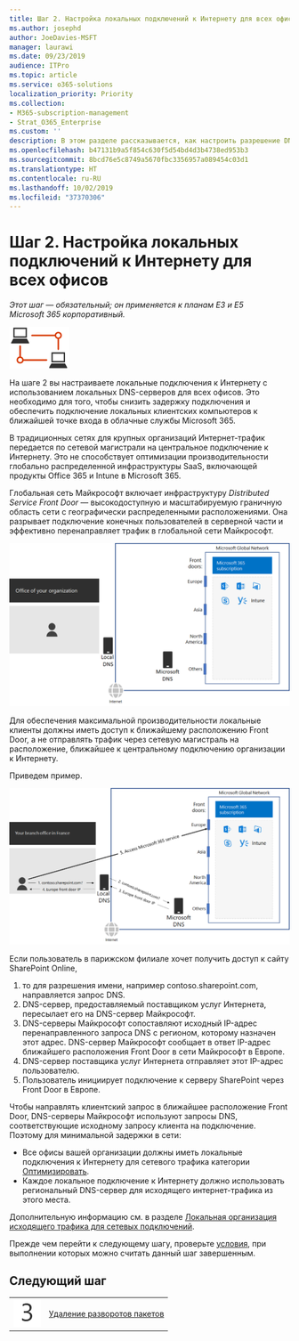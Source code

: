 ```yaml
---
title: Шаг 2. Настройка локальных подключений к Интернету для всех офисов
ms.author: josephd
author: JoeDavies-MSFT
manager: laurawi
ms.date: 09/23/2019
audience: ITPro
ms.topic: article
ms.service: o365-solutions
localization_priority: Priority
ms.collection:
- M365-subscription-management
- Strat_O365_Enterprise
ms.custom: ''
description: В этом разделе рассказывается, как настроить разрешение DNS для повышения производительности.
ms.openlocfilehash: b47131b9a5f854c630f5d54bd4d3b4738ed953b3
ms.sourcegitcommit: 8bcd76e5c8749a5670fbc3356957a089454c03d1
ms.translationtype: HT
ms.contentlocale: ru-RU
ms.lasthandoff: 10/02/2019
ms.locfileid: "37370306"
---
```

# <a name="step-2-configure-local-internet-connections-for-each-office"></a>Шаг 2. Настройка локальных подключений к Интернету для всех офисов

*Этот шаг — обязательный; он применяется к планам E3 и E5 Microsoft 365 корпоративный.*

![Этап 1. Сеть](./media/deploy-foundation-infrastructure/networking_icon-small.png)

На шаге 2 вы настраиваете локальные подключения к Интернету с использованием локальных DNS-серверов для всех офисов. Это необходимо для того, чтобы снизить задержку подключения и обеспечить подключение локальных клиентских компьютеров к ближайшей точке входа в облачные службы Microsoft 365.

В традиционных сетях для крупных организаций Интернет-трафик передается по сетевой магистрали на центральное подключение к Интернету. Это не способствует оптимизации производительности глобально распределенной инфраструктуры SaaS, включающей продукты Office 365 и Intune в Microsoft 365.

Глобальная сеть Майкрософт включает инфраструктуру *Distributed Service Front Door* — высокодоступную и масштабируемую граничную область сети с географически распределенными расположениями. Она разрывает подключение конечных пользователей в серверной части и эффективно перенаправляет трафик в глобальной сети Майкрософт.

![Глобальная сеть Майкрософт](./media/networking-dns-resolution-same-location/microsoft-global-network.png)

Для обеспечения максимальной производительности локальные клиенты должны иметь доступ к ближайшему расположению Front Door, а не отправлять трафик через сетевую магистраль на расположение, ближайшее к центральному подключению организации к Интернету.

Приведем пример.

![Пример использования глобальной сети Майкрософт](./media/networking-dns-resolution-same-location/microsoft-global-network-example.png)

Если пользователь в парижском филиале хочет получить доступ к сайту SharePoint Online, 

1. то для разрешения имени, например contoso.sharepoint.com, направляется запрос DNS. 
2. DNS-сервер, предоставляемый поставщиком услуг Интернета, пересылает его на DNS-сервер Майкрософт.
3. DNS-серверы Майкрософт сопоставляют исходный IP-адрес перенаправленного запроса DNS с регионом, которому назначен этот адрес. DNS-сервер Майкрософт сообщает в ответ IP-адрес ближайшего расположения Front Door в сети Майкрософт в Европе.
4. DNS-сервер поставщика услуг Интернета отправляет этот IP-адрес пользователю.
5. Пользователь инициирует подключение к серверу SharePoint через Front Door в Европе.

Чтобы направлять клиентский запрос в ближайшее расположение Front Door, DNS-серверы Майкрософт используют запросы DNS, соответствующие исходному запросу клиента на подключение.  Поэтому для минимальной задержки в сети:

- Все офисы вашей организации должны иметь локальные подключения к Интернету для сетевого трафика категории [Оптимизировать](https://docs.microsoft.com/office365/enterprise/office-365-network-connectivity-principles#new-office-365-endpoint-categories).
- Каждое локальное подключение к Интернету должно использовать региональный DNS-сервер для исходящего интернет-трафика из этого места.

Дополнительную информацию см. в разделе [Локальная организация исходящего трафика для сетевых подключений](https://docs.microsoft.com/office365/enterprise/office-365-network-connectivity-principles#egress-network-connections-locally). 

Прежде чем перейти к следующему шагу, проверьте [условия](networking-exit-criteria.md#crit-networking-step2), при выполнении которых можно считать данный шаг завершенным.

## <a name="next-step"></a>Следующий шаг

|||
|:-------|:-----|
|![Шаг 3](./media/stepnumbers/Step3.png)|[Удаление разворотов пакетов](networking-avoid-network-hairpins.md)|

